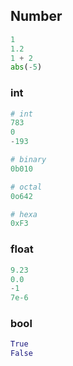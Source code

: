 ## Number

```python
1
1.2
1 + 2
abs(-5)
```

### int

```python
# int
783
0
-193

# binary
0b010

# octal
0o642

# hexa
0xF3
```

### float

```python
9.23
0.0
-1
7e-6
```

### bool

```python
True
False
```
